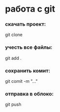 # работа с git
### скачать проект:
git clone <URL>
### учесть все файлы:
git add .
### сохранить комит:
git comit -m "..."
### отправка в облоко:
git push
